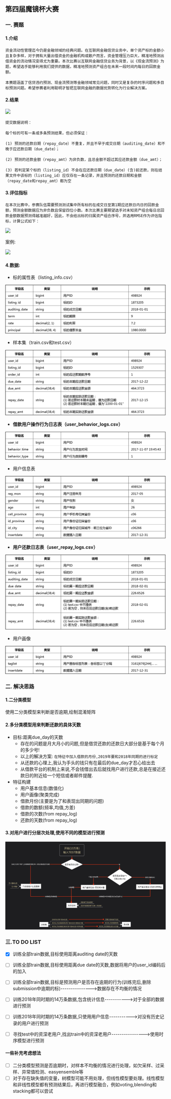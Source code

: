 ## 第四届魔镜杯大赛
### 一. 赛题

#### 1.介绍

```
资金流动性管理迄今仍是金融领域的经典问题。在互联网金融信贷业务中，单个资产标的金额小且复杂多样，对于拥有大量出借资金的金融机构或散户而言，资金管理压力巨大，精准地预测出借资金的流动情况变得尤为重要。本次比赛以互联网金融信贷业务为背景，以《现金流预测》为题，希望选手能够利用我们提供的数据，精准地预测资产组合在未来一段时间内每日的回款金额。

本赛题涵盖了信贷违约预测、现金流预测等金融领域常见问题，同时又是复杂的时序问题和多目标预测问题。希望参赛者利用聪明才智把互联网金融的数据优势转化为行业解决方案。
```

#### 2.结果

![](https://aifile.ppdai.com/bf5d80cd83b5448f8193e53fbe5429ec..png)

```
提交数据说明：

每个标的可有一条或多条预测结果，但必须保证：

(1) 预测的还款日期（repay_date）不重复，并且不早于成交日期（auditing_date）和不晚于应还款日期（due_date）；

(2) 预测的还款金额（repay_amt）为非负数，且总金额不超过其应还款金额（due_amt）；

(3) 若判定某个标的（listing_id）不会在应还款日期（due_date）(含)前还款，则在结果文件中该标的（listing_id）应仅存在一条记录，并且预测的还款日期和金额（repay_date和repay_amt）都为空
```

#### 3.评估指标

```
在本次比赛中，参赛队伍需要预测测试集中所有标的在成交日至第1期应还款日内日的回款金额，预测金额数据应为非负数且保留四位小数。本次比赛主要期望选手对未知资产组合每日总回款金额数据预测得越准越好，因此，不会给出标的归属资产组合序号，并选用RMSE作为评估指标，计算公式如下：
```

![](https://aifile.ppdai.com/db57926066ed44e783dbe7e9a2565144..png)

案例:

![](https://aifile.ppdai.com/88e7c7203f444815ab950125a0304c44..png)

#### 4.数据:

- 标的属性表（listing_info.csv）

![](./images/listing_info.png)

- 样本集（train.csv和test.csv）

![](./images/train.png)

- **借款用户操作行为日志表（user_behavior_logs.csv）**

![](./images/user_behavior_logs.png)

- 用户信息表

![](./images/user_info.png)

- **用户还款日志表（user_repay_logs.csv）**

![](./images/user_repay_logs.png)

- 用户画像

![](./images/user_taglist.png)

### 二. 解决思路

#### 1.二分类模型

使用二分类模型来判断是否逾期,绘制混淆矩阵

#### 2.多分类模型用来判断还款的具体天数

- 目标:距离due_day的天数
  - 存在的问题是月大月小的问题,但是借贷还款的还款日大部分是基于每个月的多少号!
  - 以上的解决方案: `在特征中加入借款的月份,2019年要和2018年同期的进行标定`
  - 从还款的心理上,我认为手头的钱只有在最后的due_day才忍心给出去
  - 从借款平台的机制上来说,不会钱借出去后就找用户进行还款,总是在接近还款日的附近给一个短信或者邮件提醒.
- 特征构建
  - 用户基本信息(数值化)
  - 用户画像(聚类完成)
  - 借款月份(主要是为了和表现出同期的问题)
  - 借款的数额(频率,均值,方差)
  - 借款的次数(from repay_log)
  - 还款的天数(from repay_log)

#### 3.对用户进行分层次处理,使用不同的模型进行预测

![](./images/framework.png)

### 三.TO DO LIST

- [x] 训练全部train数据,目标使用距离auditing date的天数
- [ ] 训练全部train数据,目标使用距离due date的天数,数据将用户的user_id编码后的加入
- [ ] 训练全部train数据,目标是预测用户是否存在逾期的行为(训练完后,删除submission中逾期的标)--------------->数据存在不均衡的情况

- [ ] 训练2018年同时期的14万条数据,包含统计信息----------->对于全部的数据进行预测
- [ ] 训练2018年同时期的14万条数据,只使用用户信息----------->对没有历史记录的用户进行预测
- [ ] 寻找test中的资深老用户,找出train中的资深老用户---------------->使用时序模型进行预测

#### 一些补充考虑想法
- [ ] 二分类模型预测是否逾期时，对样本不均衡的情况进行处理，如欠采样、过采样、异常值检测、easyensemble等
- [ ] 对于存在缺失值的变量，树模型可能不用处理，但线性模型要处理。线性模型和非线性模型都有预测结果后，再进行模型融合，例如voting,blending和stacking都可以尝试
